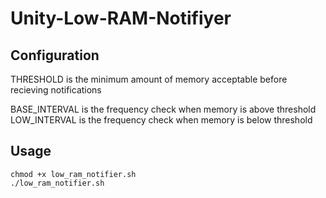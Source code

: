 # Unity-Low-RAM-Notifiyer

## Configuration
THRESHOLD is the minimum amount of memory acceptable before recieving notifications

BASE_INTERVAL is the frequency check when memory is above threshold
LOW_INTERVAL is the frequency check when memory is below threshold

## Usage
```
chmod +x low_ram_notifier.sh
./low_ram_notifier.sh
```
